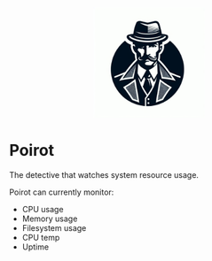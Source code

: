 <p align="center">
    <img src="poirot-logo.png" width="200" height="200"/>
</p>

# Poirot

The detective that watches system resource usage.

Poirot can currently monitor:
* CPU usage
* Memory usage
* Filesystem usage
* CPU temp
* Uptime
